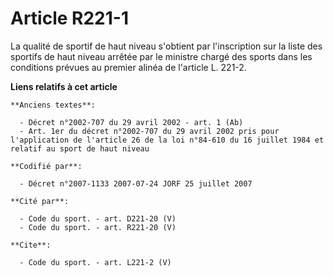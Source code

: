 # Article R221-1

La qualité de sportif de haut niveau s'obtient par l'inscription sur la liste des sportifs de haut niveau arrêtée par le
ministre chargé des sports dans les conditions prévues au premier alinéa de l'article L. 221-2.

**Liens relatifs à cet article**

	**Anciens textes**:

	  - Décret n°2002-707 du 29 avril 2002 - art. 1 (Ab)
	  - Art. 1er du décret n°2002-707 du 29 avril 2002 pris pour l'application de l'article 26 de la loi n°84-610 du 16 juillet 1984 et relatif au sport de haut niveau

	**Codifié par**:

	  - Décret n°2007-1133 2007-07-24 JORF 25 juillet 2007

	**Cité par**:

	  - Code du sport. - art. D221-20 (V)
	  - Code du sport. - art. R221-20 (V)

	**Cite**:

	  - Code du sport. - art. L221-2 (V)
